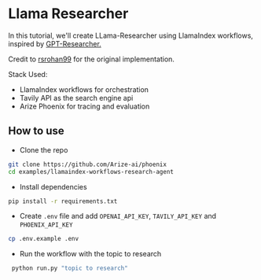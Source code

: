 # Llama Researcher

In this tutorial, we'll create LLama-Researcher using LlamaIndex workflows, inspired by [GPT-Researcher.](https://github.com/assafelovic/gpt-researcher)

Credit to [rsrohan99](https://github.com/rsrohan99) for the original implementation.

Stack Used:

- LlamaIndex workflows for orchestration
- Tavily API as the search engine api
- Arize Phoenix for tracing and evaluation

## How to use

- Clone the repo

```bash
git clone https://github.com/Arize-ai/phoenix
cd examples/llamaindex-workflows-research-agent
```

- Install dependencies

```bash
pip install -r requirements.txt
```

- Create `.env` file and add `OPENAI_API_KEY`, `TAVILY_API_KEY` and `PHOENIX_API_KEY`

```bash
cp .env.example .env
```

- Run the workflow with the topic to research

```bash
 python run.py "topic to research"
```

